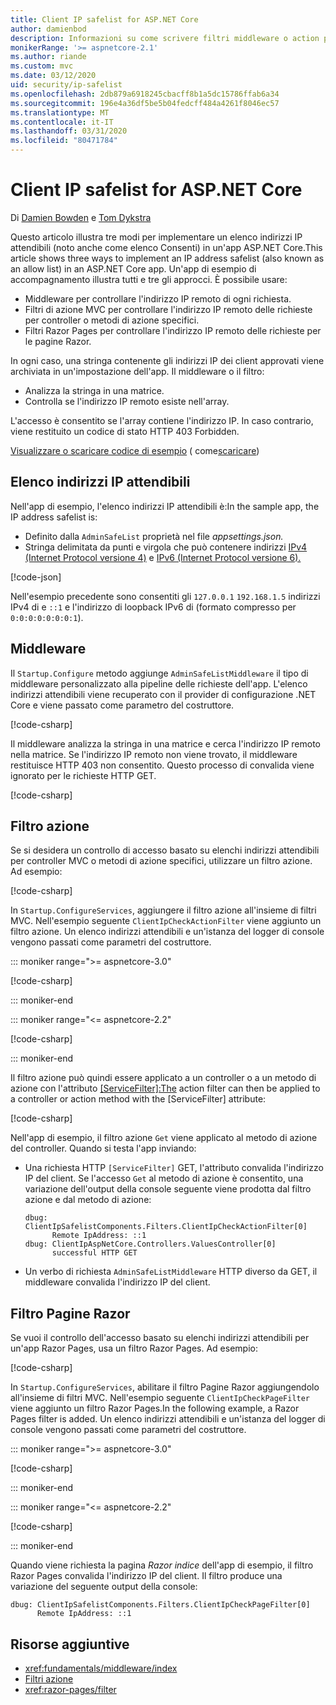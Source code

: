 ```yaml
---
title: Client IP safelist for ASP.NET Core
author: damienbod
description: Informazioni su come scrivere filtri middleware o action per convalidare gli indirizzi IP remoti in base a un elenco di indirizzi IP approvati.
monikerRange: '>= aspnetcore-2.1'
ms.author: riande
ms.custom: mvc
ms.date: 03/12/2020
uid: security/ip-safelist
ms.openlocfilehash: 2db879a6918245cbacff8b1a5dc15786ffab6a34
ms.sourcegitcommit: 196e4a36df5be5b04fedcff484a4261f8046ec57
ms.translationtype: MT
ms.contentlocale: it-IT
ms.lasthandoff: 03/31/2020
ms.locfileid: "80471784"
---
```

# <a name="client-ip-safelist-for-aspnet-core"></a>Client IP safelist for ASP.NET Core

Di [Damien Bowden](https://twitter.com/damien_bod) e [Tom Dykstra](https://github.com/tdykstra)
 
Questo articolo illustra tre modi per implementare un elenco indirizzi IP attendibili (noto anche come elenco Consenti) in un'app ASP.NET Core.This article shows three ways to implement an IP address safelist (also known as an allow list) in an ASP.NET Core app. Un'app di esempio di accompagnamento illustra tutti e tre gli approcci. È possibile usare:

* Middleware per controllare l'indirizzo IP remoto di ogni richiesta.
* Filtri di azione MVC per controllare l'indirizzo IP remoto delle richieste per controller o metodi di azione specifici.
* Filtri Razor Pages per controllare l'indirizzo IP remoto delle richieste per le pagine Razor.

In ogni caso, una stringa contenente gli indirizzi IP dei client approvati viene archiviata in un'impostazione dell'app. Il middleware o il filtro:

* Analizza la stringa in una matrice. 
* Controlla se l'indirizzo IP remoto esiste nell'array.

L'accesso è consentito se l'array contiene l'indirizzo IP. In caso contrario, viene restituito un codice di stato HTTP 403 Forbidden.

[Visualizzare o scaricare codice di esempio](https://github.com/dotnet/AspNetCore.Docs/tree/master/aspnetcore/security/ip-safelist/samples) ( come[scaricare](xref:index#how-to-download-a-sample))

## <a name="ip-address-safelist"></a>Elenco indirizzi IP attendibili

Nell'app di esempio, l'elenco indirizzi IP attendibili è:In the sample app, the IP address safelist is:

* Definito dalla `AdminSafeList` proprietà nel file *appsettings.json.*
* Stringa delimitata da punti e virgola che può contenere indirizzi [IPv4 (Internet Protocol versione 4)](https://wikipedia.org/wiki/IPv4) e [IPv6 (Internet Protocol versione 6).](https://wikipedia.org/wiki/IPv6)

[!code-json[](ip-safelist/samples/3.x/ClientIpAspNetCore/appsettings.json?range=1-3&highlight=2)]

Nell'esempio precedente sono consentiti gli `127.0.0.1` `192.168.1.5` indirizzi IPv4 di e `::1` e l'indirizzo di loopback IPv6 di (formato compresso per `0:0:0:0:0:0:0:1`).

## <a name="middleware"></a>Middleware

Il `Startup.Configure` metodo aggiunge `AdminSafeListMiddleware` il tipo di middleware personalizzato alla pipeline delle richieste dell'app. L'elenco indirizzi attendibili viene recuperato con il provider di configurazione .NET Core e viene passato come parametro del costruttore.

[!code-csharp[](ip-safelist/samples/3.x/ClientIpAspNetCore/Startup.cs?name=snippet_ConfigureAddMiddleware)]

Il middleware analizza la stringa in una matrice e cerca l'indirizzo IP remoto nella matrice. Se l'indirizzo IP remoto non viene trovato, il middleware restituisce HTTP 403 non consentito. Questo processo di convalida viene ignorato per le richieste HTTP GET.

[!code-csharp[](ip-safelist/samples/Shared/ClientIpSafelistComponents/Middlewares/AdminSafeListMiddleware.cs?name=snippet_ClassOnly)]

## <a name="action-filter"></a>Filtro azione

Se si desidera un controllo di accesso basato su elenchi indirizzi attendibili per controller MVC o metodi di azione specifici, utilizzare un filtro azione. Ad esempio:

[!code-csharp[](ip-safelist/samples/Shared/ClientIpSafelistComponents/Filters/ClientIpCheckActionFilter.cs?name=snippet_ClassOnly)]

In `Startup.ConfigureServices`, aggiungere il filtro azione all'insieme di filtri MVC. Nell'esempio seguente `ClientIpCheckActionFilter` viene aggiunto un filtro azione. Un elenco indirizzi attendibili e un'istanza del logger di console vengono passati come parametri del costruttore.

::: moniker range=">= aspnetcore-3.0"

[!code-csharp[](ip-safelist/samples/3.x/ClientIpAspNetCore/Startup.cs?name=snippet_ConfigureServicesActionFilter)]

::: moniker-end

::: moniker range="<= aspnetcore-2.2"

[!code-csharp[](ip-safelist/samples/2.x/ClientIpAspNetCore/Startup.cs?name=snippet_ConfigureServicesActionFilter)]

::: moniker-end

Il filtro azione può quindi essere applicato a un controller o a un metodo di azione con l'attributo [[ServiceFilter]:The](xref:Microsoft.AspNetCore.Mvc.ServiceFilterAttribute) action filter can then be applied to a controller or action method with the [ServiceFilter] attribute:

[!code-csharp[](ip-safelist/samples/3.x/ClientIpAspNetCore/Controllers/ValuesController.cs?name=snippet_ActionFilter&highlight=1)]

Nell'app di esempio, il filtro azione `Get` viene applicato al metodo di azione del controller. Quando si testa l'app inviando:

* Una richiesta HTTP `[ServiceFilter]` GET, l'attributo convalida l'indirizzo IP del client. Se l'accesso `Get` al metodo di azione è consentito, una variazione dell'output della console seguente viene prodotta dal filtro azione e dal metodo di azione:

    ```
    dbug: ClientIpSafelistComponents.Filters.ClientIpCheckActionFilter[0]
          Remote IpAddress: ::1
    dbug: ClientIpAspNetCore.Controllers.ValuesController[0]
          successful HTTP GET    
    ```

* Un verbo di richiesta `AdminSafeListMiddleware` HTTP diverso da GET, il middleware convalida l'indirizzo IP del client.

## <a name="razor-pages-filter"></a>Filtro Pagine Razor

Se vuoi il controllo dell'accesso basato su elenchi indirizzi attendibili per un'app Razor Pages, usa un filtro Razor Pages. Ad esempio:

[!code-csharp[](ip-safelist/samples/Shared/ClientIpSafelistComponents/Filters/ClientIpCheckPageFilter.cs?name=snippet_ClassOnly)]

In `Startup.ConfigureServices`, abilitare il filtro Pagine Razor aggiungendolo all'insieme di filtri MVC. Nell'esempio seguente `ClientIpCheckPageFilter` viene aggiunto un filtro Razor Pages.In the following example, a Razor Pages filter is added. Un elenco indirizzi attendibili e un'istanza del logger di console vengono passati come parametri del costruttore.

::: moniker range=">= aspnetcore-3.0"

[!code-csharp[](ip-safelist/samples/3.x/ClientIpAspNetCore/Startup.cs?name=snippet_ConfigureServicesPageFilter)]

::: moniker-end

::: moniker range="<= aspnetcore-2.2"

[!code-csharp[](ip-safelist/samples/2.x/ClientIpAspNetCore/Startup.cs?name=snippet_ConfigureServicesPageFilter)]

::: moniker-end

Quando viene richiesta la pagina *Razor indice* dell'app di esempio, il filtro Razor Pages convalida l'indirizzo IP del client. Il filtro produce una variazione del seguente output della console:

```
dbug: ClientIpSafelistComponents.Filters.ClientIpCheckPageFilter[0]
      Remote IpAddress: ::1
```

## <a name="additional-resources"></a>Risorse aggiuntive

* <xref:fundamentals/middleware/index>
* [Filtri azione](xref:mvc/controllers/filters#action-filters)
* <xref:razor-pages/filter>
